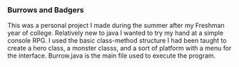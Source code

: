 ### Burrows and Badgers
This was a personal project I made during the summer after my Freshman year of college. Relatively new to java I wanted to try my hand at a simple console RPG. I used the basic class-method structure I had been taught to create a hero class, a monster classs, and a sort of platform with a menu for the interface. Burrow.java is the main file used to execute the program.
